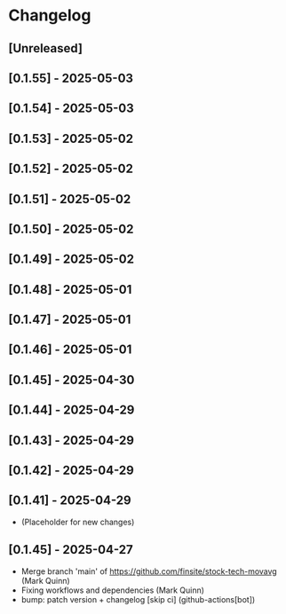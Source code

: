 # Changelog

## [Unreleased]

## [0.1.55] - 2025-05-03

## [0.1.54] - 2025-05-03

## [0.1.53] - 2025-05-02

## [0.1.52] - 2025-05-02

## [0.1.51] - 2025-05-02

## [0.1.50] - 2025-05-02

## [0.1.49] - 2025-05-02

## [0.1.48] - 2025-05-01

## [0.1.47] - 2025-05-01

## [0.1.46] - 2025-05-01

## [0.1.45] - 2025-04-30

## [0.1.44] - 2025-04-29

## [0.1.43] - 2025-04-29

## [0.1.42] - 2025-04-29

## [0.1.41] - 2025-04-29

- (Placeholder for new changes)

## [0.1.45] - 2025-04-27

- Merge branch 'main' of https://github.com/finsite/stock-tech-movavg (Mark
  Quinn)
- Fixing workflows and dependencies (Mark Quinn)
- bump: patch version + changelog [skip ci] (github-actions[bot])
